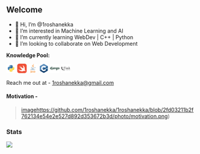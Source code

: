 ## Welcome

- 👋 Hi, I’m @1roshanekka
- 👀 I’m interested in Machine Learning and AI
- 🌱 I’m currently learning WebDev  |  C++  |  Python
- 💞️ I’m looking to collaborate on Web Development

**Knowledge Pool:**  

<code><img height="25" src="https://raw.githubusercontent.com/github/explore/80688e429a7d4ef2fca1e82350fe8e3517d3494d/topics/python/python.png"></code>
<code><img height="25" src="https://raw.githubusercontent.com/github/explore/80688e429a7d4ef2fca1e82350fe8e3517d3494d/topics/swift/swift.png"></code>
<code><img height="25" src="https://raw.githubusercontent.com/github/explore/80688e429a7d4ef2fca1e82350fe8e3517d3494d/topics/java/java.png"></code>
<code><img height="25" src="https://raw.githubusercontent.com/github/explore/80688e429a7d4ef2fca1e82350fe8e3517d3494d/topics/cpp/cpp.png"></code>
<code><img height="25" src="https://raw.githubusercontent.com/github/explore/80688e429a7d4ef2fca1e82350fe8e3517d3494d/topics/django/django.png"></code>
<code><img height="25" src="https://raw.githubusercontent.com/github/explore/80688e429a7d4ef2fca1e82350fe8e3517d3494d/topics/flask/flask.png"></code>

Reach me out at - 1roshanekka@gmail.com


<!---
1roshanekka/1roshanekka is a ✨ special ✨ repository because its `README.md` (this file) appears on your GitHub profile.
You can click the Preview link to take a look at your changes.
--->

#### Motivation -
>  [image](https://github.com/1roshanekka/1roshanekka/blob/2fd03211b2f762134e54e2e527d892d353672b3d/photo/motivation.png)https://github.com/1roshanekka/1roshanekka/blob/2fd03211b2f762134e54e2e527d892d353672b3d/photo/motivation.png)

### Stats
![](https://komarev.com/ghpvc/?username=1roshanekka&color=blueviolet&style=flat-square)
